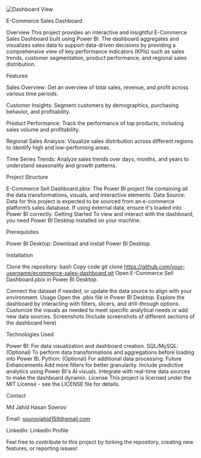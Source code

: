 ![Dashboard View](https://github.com/user-attachments/assets/2227572f-309f-40bb-8933-fb080a8a7e71)

E-Commerce Sales Dashboard

Overview
This project provides an interactive and insightful E-Commerce Sales Dashboard built using Power BI. The dashboard aggregates and visualizes sales data to support data-driven decisions by providing a comprehensive view of key performance indicators (KPIs) such as sales trends, customer segmentation, product performance, and regional sales distribution.


Features

Sales Overview: Get an overview of total sales, revenue, and profit across various time periods.

Customer Insights: Segment customers by demographics, purchasing behavior, and profitability.

Product Performance: Track the performance of top products, including sales volume and profitability.

Regional Sales Analysis: Visualize sales distribution across different regions to identify high and low-performing areas.

Time Series Trends: Analyze sales trends over days, months, and years to understand seasonality and growth patterns.

Project Structure

E-Commerce Sell Dashboard.pbix: The Power BI project file containing all the data transformations, visuals, and interactive elements.
Data Source: Data for this project is expected to be sourced from an e-commerce platform’s sales database. If using external data, ensure it's loaded into Power BI correctly.
Getting Started
To view and interact with the dashboard, you need Power BI Desktop installed on your machine.


Prerequisites

Power BI Desktop: Download and install Power BI Desktop.

Installation

Clone the repository:
bash
Copy code
git clone https://github.com/your-username/ecommerce-sales-dashboard.git
Open E-Commerce Sell Dashboard.pbix in Power BI Desktop.

Connect the dataset if needed, or update the data source to align with your environment.
Usage
Open the .pbix file in Power BI Desktop.
Explore the dashboard by interacting with filters, slicers, and drill-through options.
Customize the visuals as needed to meet specific analytical needs or add new data sources.
Screenshots
(Include screenshots of different sections of the dashboard here)


Technologies Used

Power BI: For data visualization and dashboard creation.
SQL/MySQL: (Optional) To perform data transformations and aggregations before loading into Power BI.
Python: (Optional) For additional data processing.
Future Enhancements
Add more filters for better granularity.
Include predictive analytics using Power BI's AI visuals.
Integrate with real-time data sources to make the dashboard dynamic.
License
This project is licensed under the MIT License - see the LICENSE file for details.


Contact

Md Jahid Hasan Sowrov

Email: sourovjahid159@gmail.com

LinkedIn: LinkedIn Profile

Feel free to contribute to this project by forking the repository, creating new features, or reporting issues!
